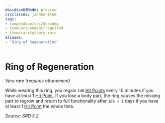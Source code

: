 ```yaml
---
obsidianUIMode: preview
cssclasses: json5e-item
tags:
- compendium/src/5e/xdmg
- item/attunement/required
- item/rarity/very-rare
aliases: 
- "Ring of Regeneration"
---
```

# Ring of Regeneration
*Very rare (requires attunement)*  


While wearing this ring, you regain `1d6` [Hit Points](hit-points-xphb.md) every 10 minutes if you have at least 1 [Hit Point](hit-points-xphb.md). If you lose a body part, the ring causes the missing part to regrow and return to full functionality after `1d6 + 1` days if you have at least 1 [Hit Point](hit-points-xphb.md) the whole time.

*Source: SRD 5.2*
